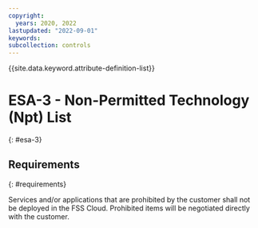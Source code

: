 ```yaml
---
copyright:
  years: 2020, 2022
lastupdated: "2022-09-01"
keywords: 
subcollection: controls
---
```



{{site.data.keyword.attribute-definition-list}}


# ESA-3 - Non-Permitted Technology (Npt) List
{: #esa-3}

## Requirements
{: #requirements}

Services and/or applications that are prohibited by the customer shall not be deployed in the FSS Cloud. Prohibited items will be negotiated directly with the customer.
